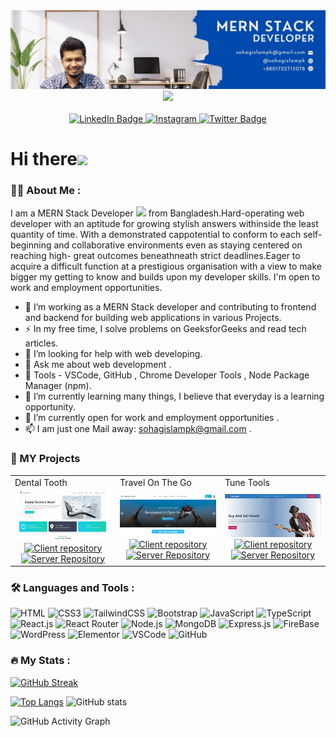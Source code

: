 <div align="center">
  <img src="https://github.com/sohagislampk/sohagislampk/blob/main/MERN%20STACK%20(2).jpg"/>
</div>

<div id="header" align="center">
  <img src="https://media.giphy.com/media/M9gbBd9nbDrOTu1Mqx/giphy.gif" width="100"/>
</div>
<div align="center" >
  <img src="https://komarev.com/ghpvc/?username=sohagislampk&style=for-the-badge&color=brightgreen" alt=""/>
  </div>
<div id="badges" align="center">
  <a href="https://www.linkedin.com/in/md-shohidul-islam-251553ab/">
    <img src="https://img.shields.io/badge/LinkedIn-0A66C2?style=for-the-badge&logo=linkedin&logoColor=white" alt="LinkedIn Badge"/>
  </a>
  <a href="https://www.instagram.com/sohagislampk/">
    <img src="https://img.shields.io/badge/Instagram-E32E7F?style=for-the-badge&logo=instagram&logoColor=white" alt="Instagram"/>
  </a>
  <a href="https://mobile.twitter.com/pksohag">
    <img src="https://img.shields.io/badge/Twitter-1DA1F2?style=for-the-badge&logo=twitter&logoColor=white" alt="Twitter Badge"/>
  </a>
</div>

<h1> 
 Hi there<img src="https://media.giphy.com/media/hvRJCLFzcasrR4ia7z/giphy.gif" width="30px"/>
</h1>

### :woman_technologist: About Me :
I am a MERN Stack Developer <img src="https://media.giphy.com/media/WUlplcMpOCEmTGBtBW/giphy.gif" width="30"> from Bangladesh.Hard-operating web developer with an aptitude for growing stylish answers withinside the least quantity of time. With a demonstrated cappotential to conform to each self-beginning and collaborative environments even as staying centered on reaching high- great outcomes beneathneath strict deadlines.Eager to acquire a difficult function at a prestigious organisation with a view to make bigger my getting to know and builds upon my developer skills. I'm open to work and employment opportunities.
- :telescope: I’m working as a MERN Stack developer and contributing to frontend and backend for building web applications in various Projects.
- :zap: In my free time, I solve problems on GeeksforGeeks and read tech articles.
- 🤔 I’m looking for help with web developing.
- 💬 Ask me about web development .
- 🔧 Tools - VSCode, GitHub , Chrome Developer Tools , Node Package Manager (npm).
- 🌱 I’m currently learning many things, I believe that everyday is a learning opportunity.
- 👯 I’m currently open for work and employment opportunities .
- 📫 I am just one Mail away: sohagislampk@gmail.com .
### 🥇 MY Projects
<table>
  <tr>
    <td width="33.3333%">Dental Tooth</td>
    <td width="33.3333%">Travel On The Go</td>
    <td width="33.3333%">Tune Tools</td>
  </tr>
  <tr>
    <td width="33.3333%">
        <a href="https://doctors-portal-29911.web.app/">
            <img alt="Tailwind CSS Alerts" src="https://github.com/sohagislampk/sohagislampk/blob/main/Dental%20Tooth.jpg">
        </a>
      <div id="badges" align="center">
  <a href="https://github.com/sohagislampk/doctors-portal-client">
    <img src="https://img.shields.io/badge/Client-E32E7F?style=flat-plastic&logo=github&logoColor=white" alt="Client repository"/>
  </a>
  <a href="https://github.com/sohagislampk/doctors-portal-server">
    <img src="https://img.shields.io/badge/Server-004AAD?style=flat-plastic&logo=github&logoColor=white" alt="Server Repository"/>
  </a>
</div>
    </td>
    <td width="33.3333%">
        <a href="https://travel-on-the-go-a11.web.app/">
            <img alt="Tailwind CSS Badge" src="https://github.com/sohagislampk/sohagislampk/blob/main/travel%20on%20the%20go.jpg">
        </a>
       <div id="badges" align="center">
  <a href="https://github.com/sohagislampk/travel-on-the-go-client">
    <img src="https://img.shields.io/badge/Client-E32E7F?style=flat-plastic&logo=github&logoColor=white" alt="Client repository"/>
  </a>
  <a href="https://github.com/sohagislampk/travel-on-the-go-server">
    <img src="https://img.shields.io/badge/Server-004AAD?style=flat-plastic&logo=github&logoColor=white" alt="Server Repository"/>
  </a>
</div>
    </td>
    <td width="33.3333%">
        <a href="https://tune-tools.web.app/">
            <img alt="Tailwind CSS Breadcrumbs" src="https://github.com/sohagislampk/sohagislampk/blob/main/Tune%20tools.jpg">
        </a>
       <div id="badges" align="center">
  <a href="https://tune-tools.web.app">
    <img src="https://img.shields.io/badge/Client-E32E7F?style=flat-plastic&logo=github&logoColor=white" alt="Client repository"/>
  </a>
  <a href="https://tune-tools.web.app">
    <img src="https://img.shields.io/badge/Server-004AAD?style=flat-plastic&logo=github&logoColor=white" alt="Server Repository"/>
  </a>
</div>
    </td>
  </tr>
  </table>

### :hammer_and_wrench: Languages and Tools :

![HTML](https://img.shields.io/badge/HTML5-E34F26?style=flat-square&logo=html5&logoColor=white)
![CSS3](https://img.shields.io/badge/CSS3-1572B6?style=flat-square&logo=css3&logoColor=white)
![TailwindCSS](https://img.shields.io/badge/Tailwind_CSS-38B2AC?style=flat-square&logo=tailwind-css&logoColor=white)
![Bootstrap](https://img.shields.io/badge/Bootstrap-563D7C?style=flat-square&logo=bootstrap&logoColor=white)
![JavaScript](https://img.shields.io/badge/JavaScript-F7DF1E?style=flat-square&logo=javascript&logoColor=black)
![TypeScript](https://img.shields.io/badge/TypeScript-007ACC?style=flat-square&logo=typescript&logoColor=white)
![React.js](https://img.shields.io/badge/React.js-0081CB?style=flat-square&logo=react&logoColor=61DAFB)
![React Router](https://img.shields.io/badge/React_Router-CA4245?style=square&logo=react-router&logoColor=white)
![Node.js](https://img.shields.io/badge/Node.js-43853D?style=flat-square&logo=node.js&logoColor=white)
![MongoDB](https://img.shields.io/badge/Mongodb-582468?style=flat-square&logo=Mongodb&logoColor=white)
![Express.js](https://img.shields.io/badge/Express.js-156c50?style=flat-square&logo=Express&logoColor=white)
![FireBase](https://img.shields.io/badge/Firebase-43853D?style=flat-square&logo=Firebase&logoColor=white)
![WordPress](https://img.shields.io/badge/Wordpress-21759B?style=flat-square&logo=wordpress&logoColor=white)
![Elementor](https://img.shields.io/badge/Elementor-9146FF?style=flat-square&logo=elementor&logoColor=white)
![VSCode](https://img.shields.io/badge/VSCode-2088CD?style=flat-square&logo=visualstudiocode&logoColor=white)
![GitHub](https://img.shields.io/badge/GitHub-1565C0?style=flat-square&logo=github&logoColor=white)

### :fire: My Stats :

[![GitHub Streak](http://github-readme-streak-stats.herokuapp.com?user=sohagislampk&theme=sea)](https://git.io/streak-stats)

[![Top Langs](https://github-readme-stats.vercel.app/api/top-langs/?username=sohagislampk)](https://github.com/anuraghazra/github-readme-stats)
![GitHub stats](https://github-readme-stats.vercel.app/api?username=sohagislampk)  

![GitHub Activity Graph](https://activity-graph.herokuapp.com/graph?username=sohagislampk&bg_color=1565C0&color=FFFFFF&line=FFFFFF&point=ffffff&area=true&hide_border=true )  
